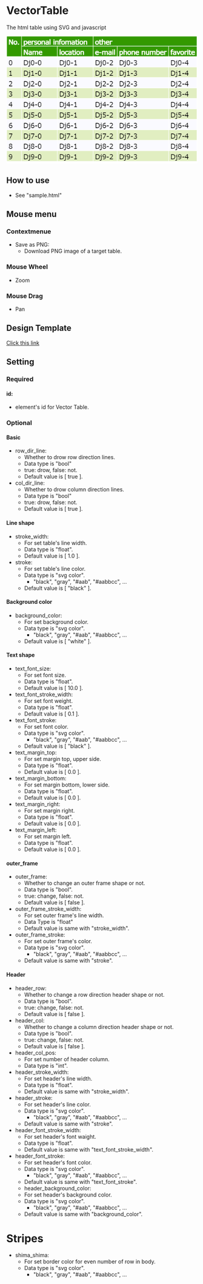 # VectorTable
The html table using SVG and javascript

![vt_stripes_green](DesignTemplate/image/vt_stripes_green.png)

## How to use
* See "sample.html"

## Mouse menu
### Contextmenue
* Save as PNG:
  * Download PNG image of a target table.
### Mouse Wheel
* Zoom
### Mouse Drag
* Pan 

## Design Template
[Click this link](./DesignTemplate/DesignTemplate.md)

## Setting
### Required
#### id:
* element's id for Vector Table.

### Optional
#### Basic
* row_dir_line:
  * Whether to drow row direction lines.
  * Data type is "bool"
  * true: drow, false: not.
  * Default value is [ true ].
* col_dir_line:
  * Whether to drow column direction lines.
  * Data type is "bool"
  * true: drow, false: not.
  * Default value is [ true ].
#### Line shape
* stroke_width:
  * For set table's line width.
  * Data type is "float".
  * Default value is [ 1.0 ].
* stroke:
  * For set table's line color.
  * Data type is "svg color".
    * "black", "gray", "#aab", "#aabbcc", ...
  * Default value is [ "black" ].
  
#### Background color
* background_color:  
  * For set background color.
  * Data type is "svg color".
    * "black", "gray", "#aab", "#aabbcc", ...
  * Default value is [ "white" ].

#### Text shape
* text_font_size:
  * For set font size.
  * Data type is "float".
  * Default value is [ 10.0 ].
* text_font_stroke_width:
  * For set font weight.
  * Data type is "float".
  * Default value is [ 0.1 ].
* text_font_stroke:
  * For set font color.
  * Data type is "svg color".
    * "black", "gray", "#aab", "#aabbcc", ...
  * Default value is [ "black" ].
* text_margin_top:
  * For set margin top, upper side.
  * Data type is "float".
  * Default value is [ 0.0 ].
* text_margin_bottom:
  * For set margin bottom, lower side.
  * Data type is "float".
  * Default value is [ 0.0 ].
* text_margin_right:
  * For set margin right.
  * Data type is "float".
  * Default value is [ 0.0 ].
* text_margin_left:
  * For set margin left.
  * Data type is "float".
  * Default value is [ 0.0 ].

#### outer_frame
* outer_frame:
  * Whether to change an outer frame shape or not.
  * Data type is "bool".
  * true: change, false: not.
  * Default value is [ false ].
* outer_frame_stroke_width:
  * For set outer frame's line width.
  * Data Type is "float"
  * Default value is same with "stroke_width".
* outer_frame_stroke:
  * For set outer frame's color.
  * Data type is "svg color".
    * "black", "gray", "#aab", "#aabbcc", ...
  * Default value is same with "stroke".

#### Header
* header_row:
  * Whether to change a row direction header shape or not.
  * Data type is "bool".
  * true: change, false: not.
  * Default value is [ false ].
* header_col:
  * Whether to change a column direction header shape or not.
  * Data type is "bool".
  * true: change, false: not.
  * Default value is [ false ].
* header_col_pos:
  * For set number of header column.
  * Data type is "int".
* header_stroke_width:
  * For set header's line width.
  * Data type is "float".
  * Default value is same with "stroke_width".
* header_stroke:
  * For set header's line color.
  * Data type is "svg color".
    * "black", "gray", "#aab", "#aabbcc", ...
  * Default value is same with "stroke".
* header_font_stroke_width:
  * For set header's font waight.
  * Data type is "float".
  * Default value is same with "text_font_stroke_width".
* header_font_stroke:
  * For set header's font color.
  * Data type is "svg color".
    * "black", "gray", "#aab", "#aabbcc", ...
  * Default value is same with "text_font_stroke".
  * header_background_color:
  * For set header's background color.
  * Data type is "svg color".
    * "black", "gray", "#aab", "#aabbcc", ...
  * Default value is same with "background_color".

# Stripes
* shima_shima:
  * For set border color for even number of row in body.
  * Data type is "svg color".
    * "black", "gray", "#aab", "#aabbcc", ...